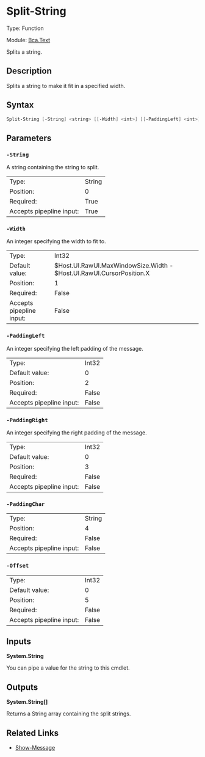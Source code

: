 # Split-String

Type: Function

Module: [Bca.Text](../ReadMe.md)

Splits a string.
## Description
Splits a string to make it fit in a specified width.
## Syntax
```powershell
Split-String [-String] <string> [[-Width] <int>] [[-PaddingLeft] <int>] [[-PaddingRight] <int>] [[-PaddingChar] <string>] [[-Offset] <int>] [<CommonParameters>]
```
## Parameters
### `-String`
A string containing the string to split.

| | |
|:-|:-|
|Type:|String|
|Position:|0|
|Required:|True|
|Accepts pipepline input:|True|

### `-Width`
An integer specifying the width to fit to.

| | |
|:-|:-|
|Type:|Int32|
|Default value:|$Host.UI.RawUI.MaxWindowSize.Width - $Host.UI.RawUI.CursorPosition.X|
|Position:|1|
|Required:|False|
|Accepts pipepline input:|False|

### `-PaddingLeft`
An integer specifying the left padding of the message.

| | |
|:-|:-|
|Type:|Int32|
|Default value:|0|
|Position:|2|
|Required:|False|
|Accepts pipepline input:|False|

### `-PaddingRight`
An integer specifying the right padding of the message.

| | |
|:-|:-|
|Type:|Int32|
|Default value:|0|
|Position:|3|
|Required:|False|
|Accepts pipepline input:|False|

### `-PaddingChar`

| | |
|:-|:-|
|Type:|String|
|Position:|4|
|Required:|False|
|Accepts pipepline input:|False|

### `-Offset`

| | |
|:-|:-|
|Type:|Int32|
|Default value:|0|
|Position:|5|
|Required:|False|
|Accepts pipepline input:|False|

## Inputs
**System.String**

You can pipe a value for the string to this cmdlet.
## Outputs
**System.String[]**

Returns a String array containing the split strings.
## Related Links
- [Show-Message](Show-Message.md)
